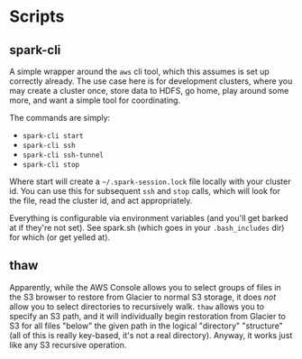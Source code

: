# Scripts

## spark-cli

A simple wrapper around the `aws` cli tool, which this assumes is set up correctly already. The use case here is for development clusters, where you may create a cluster once, store data to HDFS, go home, play around some more, and want a simple tool for coordinating.

The commands are simply:
* `spark-cli start`
* `spark-cli ssh`
* `spark-cli ssh-tunnel`
* `spark-cli stop`

Where start will create a `~/.spark-session.lock` file locally with your cluster id. You can use this for subsequent `ssh` and `stop` calls, which will look for the file, read the cluster id, and act appropriately.

Everything is configurable via environment variables (and you'll get barked at if they're not set). See spark.sh (which goes in your `.bash_includes` dir) for which (or get yelled at).

## thaw

Apparently, while the AWS Console allows you to select groups of files in the S3 browser to restore from Glacier to normal S3 storage, it does _not_ allow you to select directories to recursively walk. `thaw` allows you to specify an S3 path, and it will individually begin restoration from Glacier to S3 for all files "below" the given path in the logical "directory" "structure" (all of this is really key-based, it's not a real directory). Anyway, it works just like any S3 recursive operation.
